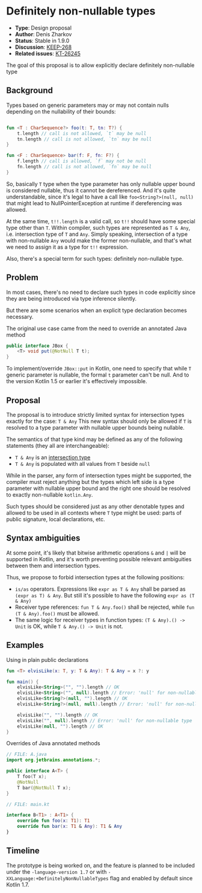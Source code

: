 # Definitely non-nullable types

* **Type**: Design proposal
* **Author**: Denis Zharkov
* **Status**: Stable in 1.9.0
* **Discussion**: [KEEP-268](https://github.com/Kotlin/KEEP/issues/268)
* **Related issues**: [KT-26245](https://youtrack.jetbrains.com/issue/KT-26245)

The goal of this proposal is to allow explicitly declare definitely non-nullable type

## Background

Types based on generic parameters may or may not contain nulls depending on the nullability of their bounds:
```kotlin

fun <T : CharSequence?> foo(t: T, tn: T?) {
    t.length // call is not allowed, `t` may be null
    tn.length // call is not allowed, `tn` may be null
}

fun <F : CharSequence> bar(f: F, fn: F?) {
    f.length // call is allowed, `f` may not be null
    fn.length // call is not allowed, `fn` may be null
}
```

So, basically `T` type when the type parameter has only nullable upper bound is considered nullable, thus it cannot be 
dereferenced.
And it's quite understandable, since it's legal to have a call like `foo<String?>(null, null)` that might lead 
to NullPointerException at runtime if dereferencing was allowed.

At the same time, `t!!.length` is a valid call, so `t!!` should have some special type other than `T`.
Within compiler, such types are represented as `T & Any`, i.e. intersection type of `T` and `Any`.
Simply speaking, intersection of a type with non-nullable `Any` would make the former non-nullable, and that's what
we need to assign it as a type for `t!!` expression.

Also, there's a special term for such types: definitely non-nullable type.

## Problem

In most cases, there's no need to declare such types in code explicitly since they are being introduced via type
inference silently.

But there are some scenarios when an explicit type declaration becomes necessary.

The original use case came from the need to override an annotated Java method
```java
public interface JBox {
    <T> void put(@NotNull T t);
}
```    

To implement/override `JBox::put` in Kotlin, one need to specify that while `T` generic parameter is nullable, the formal
`t` parameter can't be null.
And to the version Kotlin 1.5 or earlier it's effectively impossible.

## Proposal

The proposal is to introduce strictly limited syntax for intersection types exactly for the case: `T & Any`
This new syntax should only be allowed if `T` is resolved to a type parameter with nullable upper bounds being nullable.

The semantics of that type kind may be defined as any of the following statements (they all are interchangeable):
- `T & Any` is an [intersection type](https://kotlinlang.org/spec/type-system.html#intersection-types)
- `T & Any` is populated with all values from `T` beside `null`

While in the parser, any form of intersection types might be supported, the compiler must reject anything
but the types which left side is a type parameter with nullable upper bound and the right one should be resolved to
exactly non-nullable `kotlin.Any`.

Such types should be considered just as any other denotable types and allowed to be used in all contexts where `T` type 
might be used: parts of public signature, local declarations, etc.

## Syntax ambiguities

At some point, it's likely that bitwise arithmetic operations `&` and `|` will be supported in Kotlin, and it's worth preventing
possible relevant ambiguities between them and intersection types.

Thus, we propose to forbid intersection types at the following positions:
- `is/as` operators. Expressions like `expr as T & Any` shall be parsed as `(expr as T) & Any`.
  But still it's possible to have the following `expr as (T & Any)`
- Receiver type references: `fun T & Any.foo()` shall be rejected, while `fun (T & Any).foo()` must be allowed.
- The same logic for receiver types in function types: `(T & Any).() -> Unit` is OK, while `T & Any.() -> Unit` is not.

## Examples

Using in plain public declarations

```kotlin
fun <T> elvisLike(x: T, y: T & Any): T & Any = x ?: y

fun main() {
    elvisLike<String>("", "").length // OK
    elvisLike<String>("", null).length // Error: 'null' for non-nullable type
    elvisLike<String?>(null, "").length // OK
    elvisLike<String?>(null, null).length // Error: 'null' for non-nullable type

    elvisLike("", "").length // OK
    elvisLike("", null).length // Error: 'null' for non-nullable type
    elvisLike(null, "").length // OK
}
```

Overrides of Java annotated methods

```kotlin
// FILE: A.java
import org.jetbrains.annotations.*;

public interface A<T> {
    T foo(T x);
    @NotNull
    T bar(@NotNull T x);
}

// FILE: main.kt

interface B<T1> : A<T1> {
    override fun foo(x: T1): T1
    override fun bar(x: T1 & Any): T1 & Any
}
```


## Timeline

The prototype is being worked on, and the feature is planned to be included under the `-language-version 1.7` or
with `-XXLanguage:+DefinitelyNonNullableTypes` flag and enabled by default since Kotlin 1.7.
